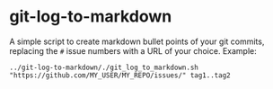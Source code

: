 # git-log-to-markdown

A simple script to create markdown bullet points of your git commits, replacing the `#` issue numbers with a URL of your choice. Example:

`../git-log-to-markdown/./git_log_to_markdown.sh "https://github.com/MY_USER/MY_REPO/issues/" tag1..tag2`



